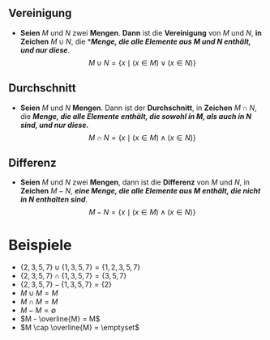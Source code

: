 ## Vereinigung

- **Seien** $M$ und $N$ zwei **Mengen**. **Dann** ist die **Vereinigung** von $M$ und $N$, **in Zeichen** $M \cup N$, die ****Menge, die alle Elemente aus $M$ und $N$ enthält, und nur diese***.
$$
M \cup N = \{x \mid (x \in M) \vee (x \in N)\}
$$

## Durchschnitt 

- **Seien** $M$ und $N$ **Mengen**. Dann ist der **Durchschnitt**, in **Zeichen** $M \cap N$, die ***Menge, die alle Elemente enthält, die sowohl in $M$, als auch in $N$ sind, und nur diese.***
$$
M \cap N = \{x \mid (x \in M) \wedge (x \in N)\}
$$

## Differenz

- **Seien** $M$ und $N$ zwei **Mengen**, dann ist die **Differenz** von $M$ und $N$, in **Zeichen** $M-N$, ***eine Menge, die alle Elemente aus $M$ enthält, die nicht in $N$ enthalten sind***.
$$
M-N = \{x \mid (x \in M) \wedge (x \in N)\}
$$
# Beispiele

- $\{2,3,5,7\} \cup \{1,3,5,7\}=\{1,2,3,5,7\}$
- $\{2,3,5,7\} \cap \{1,3,5,7\} = \{3,5,7\}$
- $\{2,3,5,7\} - \{1,3,5,7\} = \{2\}$
- $M \cup M = M$
- $M \cap M = M$
- $M - M = \emptyset$
- $M - \overline{M} = M$
- $M \cap \overline{M} = \emptyset$